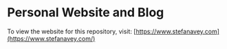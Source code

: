 # Personal Website and Blog

To view the website for this repository, visit:
[https://www.stefanavey.com](https://www.stefanavey.com/)
